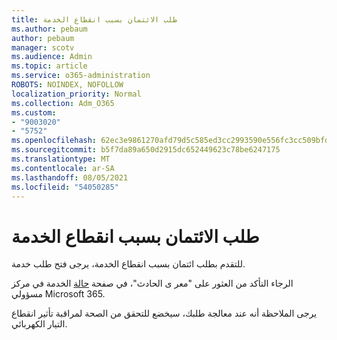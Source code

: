 ```yaml
---
title: طلب الائتمان بسبب انقطاع الخدمة
ms.author: pebaum
author: pebaum
manager: scotv
ms.audience: Admin
ms.topic: article
ms.service: o365-administration
ROBOTS: NOINDEX, NOFOLLOW
localization_priority: Normal
ms.collection: Adm_O365
ms.custom:
- "9003020"
- "5752"
ms.openlocfilehash: 62ec3e9861270afd79d5c585ed3cc2993590e556fc3cc509bfda3e5d28850f0c
ms.sourcegitcommit: b5f7da89a650d2915dc652449623c78be6247175
ms.translationtype: MT
ms.contentlocale: ar-SA
ms.lasthandoff: 08/05/2021
ms.locfileid: "54050285"
---
```

# <a name="credit-request-due-to-a-service-outage"></a>طلب الائتمان بسبب انقطاع الخدمة

للتقدم بطلب ائتمان بسبب انقطاع الخدمة، يرجى فتح طلب خدمة.

الرجاء التأكد من العثور على "معر ى الحادث"، في صفحة [حالة](https://docs.microsoft.com/office365/enterprise/view-service-health) الخدمة في مركز مسؤولي Microsoft 365.

يرجى الملاحظة أنه عند معالجة طلبك، سيخضع للتحقق من الصحة لمراقبة تأثير انقطاع التيار الكهربائي.

